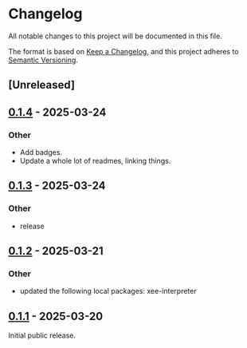 # Changelog

All notable changes to this project will be documented in this file.

The format is based on [Keep a Changelog](https://keepachangelog.com/en/1.0.0/),
and this project adheres to [Semantic Versioning](https://semver.org/spec/v2.0.0.html).

## [Unreleased]

## [0.1.4](https://github.com/Paligo/xee/compare/xee-ir-v0.1.3...xee-ir-v0.1.4) - 2025-03-24

### Other

- Add badges.
- Update a whole lot of readmes, linking things.

## [0.1.3](https://github.com/Paligo/xee/compare/xee-ir-v0.1.2...xee-ir-v0.1.3) - 2025-03-24

### Other

- release

## [0.1.2](https://github.com/Paligo/xee/compare/xee-ir-v0.1.1...xee-ir-v0.1.2) - 2025-03-21

### Other

- updated the following local packages: xee-interpreter

## [0.1.1](https://github.com/Paligo/xee/releases/tag/xee-ir-v0.1.1) - 2025-03-20

Initial public release.